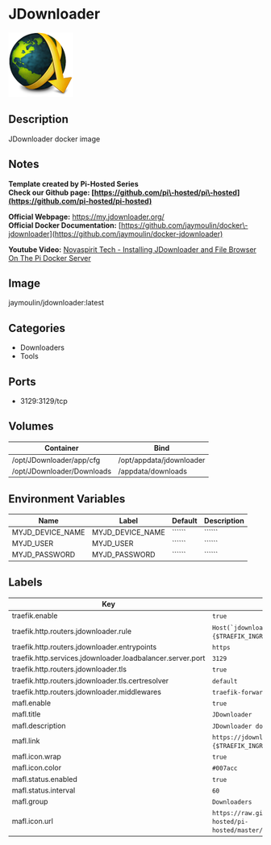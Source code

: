 # JDownloader

![Logo](images/JDownloader.png)

## Description
JDownloader docker image

## Notes
**Template created by Pi\-Hosted Series**  
**Check our Github page: [https://github.com/pi\-hosted/pi\-hosted](https://github.com/pi-hosted/pi-hosted)**  
  
**Official Webpage:** <https://my.jdownloader.org/>  
**Official Docker Documentation:** [https://github.com/jaymoulin/docker\-jdownloader](https://github.com/jaymoulin/docker-jdownloader)  
  
  
**Youtube Video:** [Novaspirit Tech \- Installing JDownloader and File Browser On The Pi Docker Server](https://www.youtube.com/watch?v=30MYRgCObu8&list=PL846hFPMqg3jwkxcScD1xw2bKXrJVvarc&index=4)  
  


## Image
jaymoulin/jdownloader:latest

## Categories
- Downloaders
- Tools

## Ports
- 3129:3129/tcp

## Volumes
| Container | Bind |
|-----------|------|
| /opt/JDownloader/app/cfg | /opt/appdata/jdownloader |
| /opt/JDownloader/Downloads | /appdata/downloads |

## Environment Variables
| Name | Label | Default | Description |
|------|-------|---------|-------------|
| MYJD_DEVICE_NAME | MYJD_DEVICE_NAME | `````` | `````` |
| MYJD_USER | MYJD_USER | `````` | `````` |
| MYJD_PASSWORD | MYJD_PASSWORD | `````` | `````` |

## Labels
| Key | Value |
|-----|-------|
| traefik.enable | ```true``` |
| traefik.http.routers.jdownloader.rule | ```Host(`jdownloader.{$TRAEFIK_INGRESS_DOMAIN}`)``` |
| traefik.http.routers.jdownloader.entrypoints | ```https``` |
| traefik.http.services.jdownloader.loadbalancer.server.port | ```3129``` |
| traefik.http.routers.jdownloader.tls | ```true``` |
| traefik.http.routers.jdownloader.tls.certresolver | ```default``` |
| traefik.http.routers.jdownloader.middlewares | ```traefik-forward-auth``` |
| mafl.enable | ```true``` |
| mafl.title | ```JDownloader``` |
| mafl.description | ```JDownloader docker image``` |
| mafl.link | ```https://jdownloader.{$TRAEFIK_INGRESS_DOMAIN}``` |
| mafl.icon.wrap | ```true``` |
| mafl.icon.color | ```#007acc``` |
| mafl.status.enabled | ```true``` |
| mafl.status.interval | ```60``` |
| mafl.group | ```Downloaders``` |
| mafl.icon.url | ```https://raw.githubusercontent.com/pi-hosted/pi-hosted/master/images/jdownloader.png``` |

